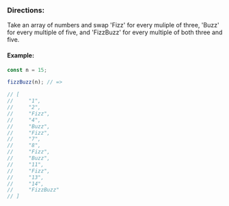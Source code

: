 ### Directions:

Take an array of numbers and swap 'Fizz' for every muliple of three, 'Buzz' for every multiple of five,
and 'FizzBuzz' for every multiple of both three and five.

#### Example:

```javascript
const n = 15;

fizzBuzz(n); // =>

// [
//     "1",
//     "2",
//     "Fizz",
//     "4",
//     "Buzz",
//     "Fizz",
//     "7",
//     "8",
//     "Fizz",
//     "Buzz",
//     "11",
//     "Fizz",
//     "13",
//     "14",
//     "FizzBuzz"
// ]
```